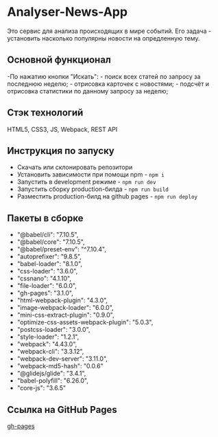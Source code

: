 # Analyser-News-App
Это сервис для анализа происходящих в мире событий.
Его задача - установить насколько популярны новости на опредленную тему.

## Основной функционал
-По нажатию кнопки "Искать": 
    - поиск всех статей по запросу за последнюю неделю;
    - отрисовка карточек с новостями;
    - подсчёт и отрисовка статистики по данному запросу за неделю;
    
## Стэк технологий
HTML5, CSS3, JS, Webpack, REST API

## Инструкция по запуску
- Скачать или склонировать репозитори
- Установить зависимости при помощи npm - `npm i`
- Запустить в development режиме - `npm run dev`
- Запустить сборку production-билда - `npm run build`
- Разместить production-билд на github pages - `npm run deploy`

## Пакеты в сборке
- "@babel/cli": "7.10.5",
- "@babel/core": "7.10.5",
- "@babel/preset-env": "^7.10.4",
- "autoprefixer": "9.8.5",
- "babel-loader": "8.1.0",
- "css-loader": "3.6.0",
- "cssnano": "4.1.10",
- "file-loader": "6.0.0",
- "gh-pages": "3.1.0",
- "html-webpack-plugin": "4.3.0",
- "image-webpack-loader": "6.0.0",
- "mini-css-extract-plugin": "0.9.0",
- "optimize-css-assets-webpack-plugin": "5.0.3",
- "postcss-loader": "3.0.0",
- "style-loader": "1.2.1",
- "webpack": "4.43.0",
- "webpack-cli": "3.3.12",
- "webpack-dev-server": "3.11.0",
- "webpack-md5-hash": "0.0.6"
- "@glidejs/glide": "3.4.1",
- "babel-polyfill": "6.26.0",
- "core-js": "3.6.5"
    
## Ссылка на GitHub Pages
[gh-pages](https://komanw.github.io/Analyser-News-App/)
